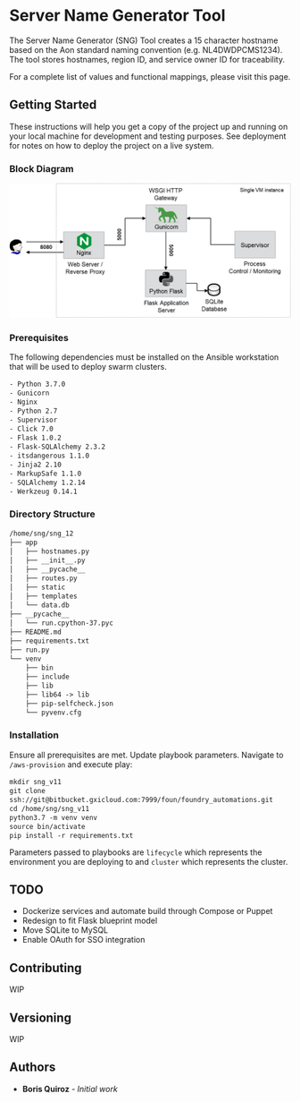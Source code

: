 # Server Name Generator Tool

The Server Name Generator (SNG) Tool creates a 15 character hostname based on the Aon standard naming convention (e.g. NL4DWDPCMS1234). The tool stores hostnames, region ID, and service owner ID for traceability. 

For a complete list of values and functional mappings, please visit this page.

## Getting Started

These instructions will help you get a copy of the project up and running on your local machine for development and testing purposes. See deployment for notes on how to deploy the project on a live system.

### Block Diagram

<p align="center"> 
<img src="https://github.com/bmquiroz/sng/raw/master/sng_arch.png">
</p>

### Prerequisites

The following dependencies must be installed on the Ansible workstation that will be used to deploy swarm clusters. 

```
- Python 3.7.0
- Gunicorn
- Nginx
- Python 2.7
- Supervisor
- Click 7.0
- Flask 1.0.2
- Flask-SQLAlchemy 2.3.2
- itsdangerous 1.1.0
- Jinja2 2.10
- MarkupSafe 1.1.0
- SQLAlchemy 1.2.14
- Werkzeug 0.14.1
```

### Directory Structure
```
/home/sng/sng_12
├── app
│   ├── hostnames.py
│   ├── __init__.py
│   ├── __pycache__
│   ├── routes.py
│   ├── static
│   ├── templates
│   └── data.db
├── __pycache__
│   └── run.cpython-37.pyc
├── README.md
├── requirements.txt
├── run.py
└── venv
    ├── bin
    ├── include
    ├── lib
    ├── lib64 -> lib
    ├── pip-selfcheck.json
    └── pyvenv.cfg
```

### Installation

Ensure all prerequisites are met. Update playbook parameters. Navigate to `/aws-provision` and execute play:

```
mkdir sng_v11
git clone ssh://git@bitbucket.gxicloud.com:7999/foun/foundry_automations.git
cd /home/sng/sng_v11
python3.7 -m venv venv
source bin/activate
pip install -r requirements.txt
```
Parameters passed to playbooks are `lifecycle` which represents the environment you are deploying to and `cluster` which represents the cluster.

## TODO

* Dockerize services and automate build through Compose or Puppet
* Redesign to fit Flask blueprint model
* Move SQLite to MySQL
* Enable OAuth for SSO integration

## Contributing

WIP

## Versioning

WIP

## Authors

* **Boris Quiroz** - *Initial work*

